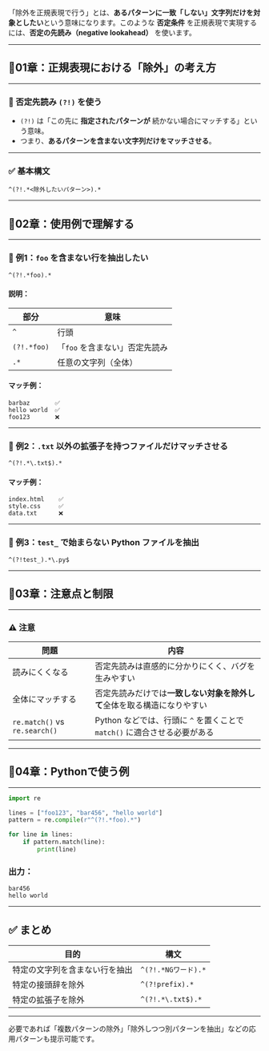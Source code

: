 「除外を正規表現で行う」とは、**あるパターンに一致「しない」文字列だけを対象としたい**という意味になります。このような **否定条件** を正規表現で実現するには、**否定の先読み（negative lookahead）** を使います。

---

## 📍01章：正規表現における「除外」の考え方

---

### 🧠 否定先読み `(?!)` を使う

* `(?!)` は「この先に **指定されたパターンが** 続かない場合にマッチする」という意味。
* つまり、**あるパターンを含まない文字列だけをマッチさせる**。

---

### ✅ 基本構文

```regex
^(?!.*<除外したいパターン>).*
```

---

## 📍02章：使用例で理解する

---

### 🎯 例1：`foo` を含まない行を抽出したい

```regex
^(?!.*foo).*
```

#### 説明：

| 部分          | 意味                 |
| ----------- | ------------------ |
| `^`         | 行頭                 |
| `(?!.*foo)` | 「`foo` を含まない」否定先読み |
| `.*`        | 任意の文字列（全体）         |

#### マッチ例：

```
barbaz       ✅
hello world  ✅
foo123       ❌
```

---

### 🎯 例2：`.txt` 以外の拡張子を持つファイルだけマッチさせる

```regex
^(?!.*\.txt$).*
```

#### マッチ例：

```
index.html    ✅
style.css     ✅
data.txt      ❌
```

---

### 🎯 例3：`test_` で始まらない Python ファイルを抽出

```regex
^(?!test_).*\.py$
```

---

## 📍03章：注意点と制限

---

### ⚠️ 注意

| 問題                            | 内容                                               |
| ----------------------------- | ------------------------------------------------ |
| 読みにくくなる                       | 否定先読みは直感的に分かりにくく、バグを生みやすい                        |
| 全体にマッチする                      | 否定先読みだけでは**一致しない対象を除外して**全体を取る構造になりやすい           |
| `re.match()` vs `re.search()` | Python などでは、行頭に `^` を置くことで `match()` に適合させる必要がある |

---

## 📍04章：Pythonで使う例

---

```python
import re

lines = ["foo123", "bar456", "hello world"]
pattern = re.compile(r"^(?!.*foo).*")

for line in lines:
    if pattern.match(line):
        print(line)
```

### 出力：

```
bar456
hello world
```

---

## ✅ まとめ

| 目的              | 構文                |
| --------------- | ----------------- |
| 特定の文字列を含まない行を抽出 | `^(?!.*NGワード).*`  |
| 特定の接頭辞を除外       | `^(?!prefix).*`   |
| 特定の拡張子を除外       | `^(?!.*\.txt$).*` |

---

必要であれば「複数パターンの除外」「除外しつつ別パターンを抽出」などの応用パターンも提示可能です。
